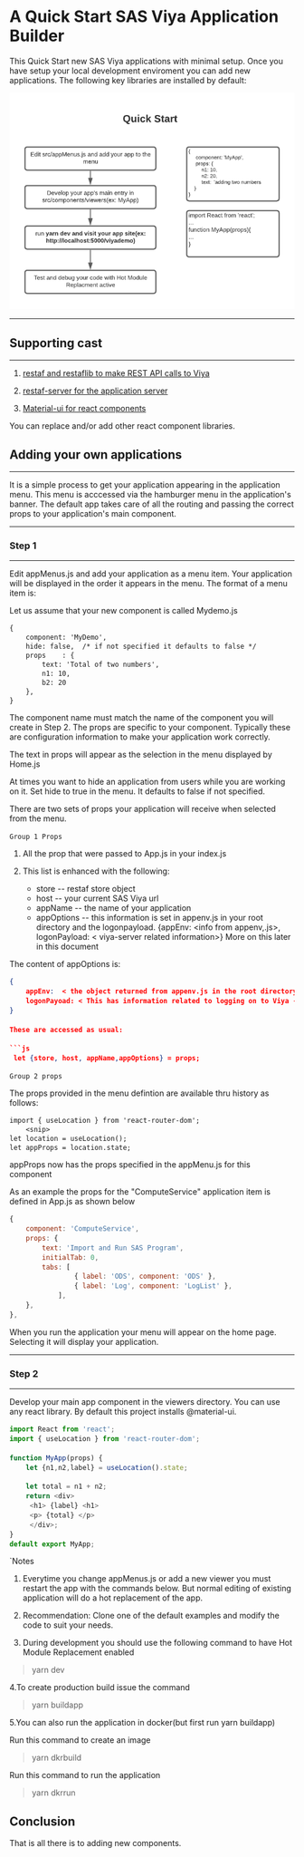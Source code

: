 # A Quick Start SAS Viya Application Builder



This Quick Start new SAS Viya applications with minimal setup. Once you have setup your local development enviroment you can add new applications. The following key libraries are installed by default:

<img src="./quickstart.png">

---

## Supporting cast

---

1. [restaf and restaflib to make REST API calls to Viya](https://github.com/sassoftware/restaf)

2. [restaf-server for the application server](https://github.com/sassoftware/restaf-server)

3. [Material-ui for react components](https://material-ui.com)

You can replace and/or add other react component libraries.

## Adding your own applications

---

It is a simple process to get your application appearing in the application menu. This menu is acccessed via the hamburger menu in the application's banner. The default app takes care of all the routing and passing the correct props to your application's main component.



---

### Step 1

---

 Edit appMenus.js and add your application as a menu item. Your application will be displayed in the order it appears in the menu. The format of a menu item is:  

Let us assume that your new component is called Mydemo.js

```atom
{
    component: 'MyDemo',
    hide: false,  /* if not specified it defaults to false */
    props    : {
        text: 'Total of two numbers',
        n1: 10,
        b2: 20
    },
}
```

The component name must match the name of the component you will create in Step 2.
The props are specific to your component. Typically these are configuration information to make your application work correctly.

The text in props will appear as the selection in the menu displayed by Home.js

At times you want to hide an application from users while you are working on it. Set hide to true in the menu. It defaults to false if not specified.

There are two sets of props your application will receive when selected from the menu.

`Group 1 Props`

1. All the prop that were passed to App.js in your index.js

2. This list is enhanced with the following:

    - store -- restaf store object
    - host  -- your current SAS Viya url
    - appName -- the name of your application
    - appOptions -- this information is set in appenv.js in your root directory and the logonpayload. {appEnv: <info from appenv,.js>, logonPayload: < viya-server related information>} More on this later in this document

The content of appOptions is:

```json
{
    appEnv:  < the object returned from appenv.js in the root directory. Used for passing application configuration information>
    logonPayoad: < This has information related to logging on to Viya - used for implicit flow authentication >
}

These are accessed as usual:

```js
 let {store, host, appName,appOptions} = props;
 ```

`Group 2 props`

The props provided in the menu defintion are available thru history as follows:

```atom
import { useLocation } from 'react-router-dom';
    <snip>
let location = useLocation();
let appProps = location.state;

```

appProps now has the props specified in the appMenu.js for this component

As an example the props for the "ComputeService" application item is defined in App.js as shown below

```js
{
    component: 'ComputeService',
    props: {
        text: 'Import and Run SAS Program',
        initialTab: 0,
        tabs: [
                { label: 'ODS', component: 'ODS' },
                { label: 'Log', component: 'LogList' },
            ],
    },
},
```

When you run the application your menu will appear on the home page. Selecting it will display your application.

---

### Step 2

---

Develop your main app component in the viewers directory. You can use any react library. By default this project installs @material-ui.

```js
import React from 'react';
import { useLocation } from 'react-router-dom';

function MyApp(props) {
    let {n1,n2,label} = useLocation().state;  

    let total = n1 + n2;
    return <div>
     <h1> {label} <h1>
     <p> {total} </p>
     </div>;
}
default export MyApp;
```

`Notes

1. Everytime you change appMenus.js or add a new viewer you must restart the app with the commands below. But normal editing of existing application will do a hot replacement of the app.

2. Recommendation: Clone one of the default examples and modify the code to suit your needs.

3. During development you should use the following command to have Hot Module Replacement enabled

> yarn dev

4.To create production build issue the command

> yarn buildapp

5.You can also run the application in docker(but first run yarn buildapp)

Run this command to create an image

> yarn dkrbuild

Run this command to run the application

> yarn dkrrun

## **Conclusion**

That is all there is to adding new components.
